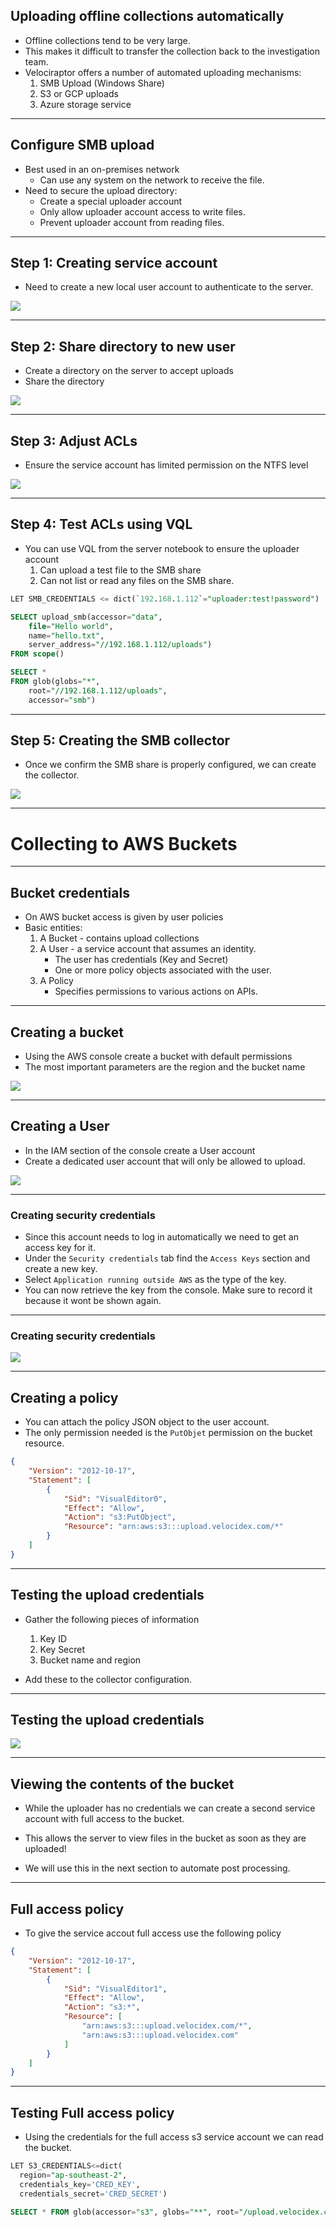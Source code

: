 <!-- .slide: class="content" -->

## Uploading offline collections automatically

* Offline collections tend to be very large.
* This makes it difficult to transfer the collection back to the
  investigation team.
* Velociraptor offers a number of automated uploading mechanisms:
  1. SMB Upload (Windows Share)
  2. S3 or GCP uploads
  3. Azure storage service

---

<!-- .slide: class="content" -->

## Configure SMB upload

* Best used in an on-premises network
  * Can use any system on the network to receive the file.
* Need to secure the upload directory:
  * Create a special uploader account
  * Only allow uploader account access to write files.
  * Prevent uploader account from reading files.

---

<!-- .slide: class="content small-font" -->

## Step 1: Creating service account

* Need to create a new local user account to authenticate to the server.

![](local_user.png)

---

<!-- .slide: class="content small-font" -->
## Step 2: Share directory to new user

* Create a directory on the server to accept uploads
* Share the directory

<img src="sharing_directory.png" class="mid-height">

---

<!-- .slide: class="content small-font" -->
## Step 3: Adjust ACLs

* Ensure the service account has limited permission on the NTFS level

<img src="directory_permissions.png" class="mid-height">


---

<!-- .slide: class="content small-font" -->
## Step 4: Test ACLs using VQL

* You can use VQL from the server notebook to ensure the uploader account
   1. Can upload a test file to the SMB share
   2. Can not list or read any files on the SMB share.

```sql
LET SMB_CREDENTIALS <= dict(`192.168.1.112`="uploader:test!password")

SELECT upload_smb(accessor="data",
    file="Hello world",
    name="hello.txt",
    server_address="//192.168.1.112/uploads")
FROM scope()

SELECT *
FROM glob(globs="*",
    root="//192.168.1.112/uploads",
    accessor="smb")
```

---

<!-- .slide: class="content small-font" -->
## Step 5: Creating the SMB collector

* Once we confirm the SMB share is properly configured, we can create
  the collector.

<img src="creating_smb_collector.png" class="mid-height">

---

<!-- .slide: class="title" -->

# Collecting to AWS Buckets

---

<!-- .slide: class="content small-font" -->

## Bucket credentials

* On AWS bucket access is given by user policies
* Basic entities:
  1. A Bucket - contains upload collections
  2. A User - a service account that assumes an identity.
      * The user has credentials (Key and Secret)
      * One or more policy objects associated with the user.
  3. A Policy
      * Specifies permissions to various actions on APIs.

---

<!-- .slide: class="content small-font" -->

## Creating a bucket

* Using the AWS console create a bucket with default permissions
* The most important parameters are the region and the bucket name

![](bucket.png)

---

<!-- .slide: class="content small-font" -->
## Creating a User

* In the IAM section of the console create a User account
* Create a dedicated user account that will only be allowed to upload.

![](uploader_account.png)

---

<!-- .slide: class="content small-font" -->

### Creating security credentials

* Since this account needs to log in automatically we need to get an access key for it.
* Under the `Security credentials` tab find the `Access Keys` section and create a new key.
* Select `Application running outside AWS` as the type of the key.
* You can now retrieve the key from the console. Make sure to record
  it because it wont be shown again.

---

<!-- .slide: class="full_screen_diagram" -->
### Creating security credentials

![](retrieving_access_key.png)

---

<!-- .slide: class="content small-font" -->

## Creating a policy

* You can attach the policy JSON object to the user account.
* The only permission needed is the `PutObjet` permission on the
  bucket resource.

```json
{
    "Version": "2012-10-17",
    "Statement": [
        {
            "Sid": "VisualEditor0",
            "Effect": "Allow",
            "Action": "s3:PutObject",
            "Resource": "arn:aws:s3:::upload.velocidex.com/*"
        }
    ]
}
```

---

<!-- .slide: class="content small-font" -->
## Testing the upload credentials

* Gather the following pieces of information
   1. Key ID
   2. Key Secret
   3. Bucket name and region

* Add these to the collector configuration.

---

<!-- .slide: class="full_screen_diagram" -->
## Testing the upload credentials

![](testing_s3_upload.png)

---

<!-- .slide: class="content" -->
## Viewing the contents of the bucket

* While the uploader has no credentials we can create a second service
  account with full access to the bucket.

* This allows the server to view files in the bucket as soon as they
  are uploaded!

* We will use this in the next section to automate post processing.

---

<!-- .slide: class="content small-font" -->
## Full access policy

* To give the service accout full access use the following policy

```json
{
    "Version": "2012-10-17",
    "Statement": [
        {
            "Sid": "VisualEditor1",
            "Effect": "Allow",
            "Action": "s3:*",
            "Resource": [
                "arn:aws:s3:::upload.velocidex.com/*",
                "arn:aws:s3:::upload.velocidex.com"
            ]
        }
    ]
}
```

---

<!-- .slide: class="content small-font" -->

## Testing Full access policy

* Using the credentials for the full access s3 service account we can read the bucket.

```sql
LET S3_CREDENTIALS<=dict(
  region="ap-southeast-2",
  credentials_key='CRED_KEY',
  credentials_secret='CRED_SECRET')

SELECT * FROM glob(accessor="s3", globs="**", root="/upload.velocidex.com/")

```

